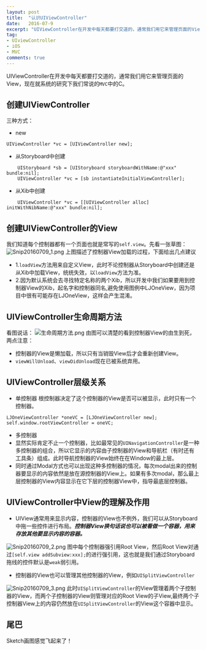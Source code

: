 ```yaml
---
layout: post
title:  "认识UIViewController"
date:   2016-07-9
excerpt: "UIViewController在开发中每天都要打交道的，通常我们用它来管理页面的View，现在就系统的研究下我们常说的MVC中的C。"
tag:
- UIviewController 
- iOS
- MVC
comments: true
---
```



UIViewController在开发中每天都要打交道的，通常我们用它来管理页面的View，现在就系统的研究下我们常说的`MVC`中的C。

## 创建UIViewController
三种方式：
- new
```
UIViewController *vc = [UIViewController new];
```
- 从Storyboard中创建
```
    UIStoryboard *sb = [UIStoryboard storyboardWithName:@"xxx" bundle:nil];
    UIViewController *vc = [sb instantiateInitialViewController];
```

- 从Xib中创建
```
    UIViewController *vc = [[UIViewController alloc] initWithNibName:@"xxx" bundle:nil];
```

## 创建UIViewController的View
我们知道每个控制器都有一个页面也就是常写的`self.view`。先看一张草图：
![Snip20160709_1.png](http://upload-images.jianshu.io/upload_images/2050942-df43eba4d2df0d82.png?imageMogr2/auto-orient/strip%7CimageView2/2/w/1240)
上图描述了控制器View加载的过程，下面给出几点建议
- 1.`loadView`方法用来自定义View，此时不论控制器从Storyboard中创建还是从Xib中加载View，统统失效，以`loadView`方法为准。
- 2.因为默认系统会去寻找特定名称的两个Xib，所以开发中我们如果要用到控制器View的Xib，起名字和控制器同名,避免使用图例中LJOneView，因为项目中很有可能存在LJOneView，这样会产生混淆。

## UIViewController生命周期方法
看图说话：
![生命周期方法.png](http://upload-images.jianshu.io/upload_images/2050942-94431bede48b6a3b.png?imageMogr2/auto-orient/strip%7CimageView2/2/w/1240)
由图可以清楚的看到控制器View的由生到死，两点注意：
- 控制器的View是懒加载，所以只有当销毁View后才会重新创建View。
- `viewWillUnload`、`viewDidUnload`现在已被系统弃用。

## UIViewController层级关系
- 单控制器
根控制器决定了这个控制器的View是否可以被显示，此时只有一个控制器。
```
LJOneViewController *oneVC = [LJOneViewController new];
self.window.rootViewController = oneVC;
```

- 多控制器
 - 显然实际肯定不止一个控制器，比如最常见的`UINavigationController`是一种多控制器的组合，所以它显示的内容由子控制器的View和导航栏（有时还有工具条）组成。此时导航控制器的View始终在在Window的最上层。
 - 同时通过Modal方式也可以出现这种多控制器的情况，每次modal出来的控制器要显示的内容依然是放在源控制器的View上。如果有多次modal，那么最上层控制器的View内容显示在它下层的控制器View中，指导最底层控制器。

## UIViewController中View的理解及作用
- UIView通常用来显示内容，控制器的View也不例外，我们可以从Storyboard中拖一些控件进行布局。***控制器View换句话说也可以被看做一个容器，用来存放其他要显示内容的容器。***

![Snip20160709_2.png](http://upload-images.jianshu.io/upload_images/2050942-da8059ff7cc4e3e4.png?imageMogr2/auto-orient/strip%7CimageView2/2/w/1240)
图中每个控制器强引用Root View，然后Root View对通过`[self.view addSubview:xxx];`的进行强引用，这也就是我们通过Storyboard拖线的控件默认是`weak`弱引用。
- 控制器的View也可以管理其他控制器的View，例如`UISplitViewController`

![Snip20160709_3.png](http://upload-images.jianshu.io/upload_images/2050942-6ac7a57d3793f19a.png?imageMogr2/auto-orient/strip%7CimageView2/2/w/1240)
此时`UISplitViewController`的View管理着两个子控制器的View，而两个子控制器的View则管理对应的Root View的子View,最终两个子控制器View上的内容仍然放在`UISplitViewController`的View这个容器中显示。

## 尾巴
Sketch画图感觉飞起来了！
